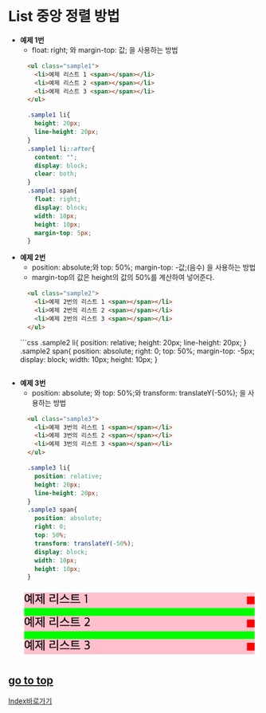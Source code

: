 # List 중앙 정렬 방법
  - **예제 1번**
    - float: right; 와 margin-top: 값; 을 사용하는 방법
    ```html
      <ul class="sample1">
        <li>예제 리스트 1 <span></span></li>
        <li>예제 리스트 2 <span></span></li>
        <li>예제 리스트 3 <span></span></li>
      </ul>
    ```
    ```css
      .sample1 li{
        height: 20px;
        line-height: 20px;
      }
      .sample1 li::after{
        content: "";
        display: block;
        clear: both;    
      }
      .sample1 span{
        float: right;
        display: block;
        width: 10px;
        height: 10px;
        margin-top: 5px;
      }
    ```
  - **예제 2번**
    - position: absolute;와 top: 50%; margin-top: -값;(음수) 을 사용하는 방법
    - margin-top의 값은 height의 값의 50%를 계산하여 넣어준다.
    ```html
      <ul class="sample2">
        <li>예제 2번의 리스트 1 <span></span></li>
        <li>예제 2번의 리스트 2 <span></span></li>
        <li>예제 2번의 리스트 3 <span></span></li>
      </ul>
    ```
    ​```css
      .sample2 li{
        position: relative;
        height: 20px;
        line-height: 20px;
      }
      .sample2 span{
        position: absolute;
        right: 0;
        top: 50%;
        margin-top: -5px; 
        display: block;
        width: 10px;
        height: 10px;
      }
    ```
  - **예제 3번** 
    - position: absolute; 와 top: 50%;와 transform: translateY(-50%); 을 사용하는 방법
    ```html
      <ul class="sample3">
        <li>예제 3번의 리스트 1 <span></span></li>
        <li>예제 3번의 리스트 2 <span></span></li>
        <li>예제 3번의 리스트 3 <span></span></li>
      </ul>
    ```
    ```css
      .sample3 li{
        position: relative;
        height: 20px;
        line-height: 20px;
      }
      .sample3 span{
        position: absolute;
        right: 0;
        top: 50%;
        transform: translateY(-50%);
        display: block;
        width: 10px;
        height: 10px;
      }
    ```
    ![실행결과](img/sample.png)
    
[go to top](#list-중앙-정렬-방법)
------

[Index바로가기](https://github.com/seromkim1005/study)